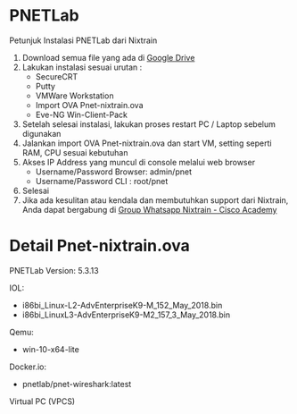 # PNETLab
Petunjuk Instalasi PNETLab dari Nixtrain
1. Download semua file yang ada di <a href="https://drive.google.com/drive/folders/1dpBhnksEp5toj1kT3NPTOx-jl2nKyNJY?usp=sharing" target="_blank">Google Drive</a>
2. Lakukan instalasi sesuai urutan :
   - SecureCRT
   - Putty
   - VMWare Workstation
   - Import OVA Pnet-nixtrain.ova
   - Eve-NG Win-Client-Pack
3. Setelah selesai instalasi, lakukan proses restart PC / Laptop sebelum digunakan
4. Jalankan import OVA Pnet-nixtrain.ova dan start VM, setting seperti RAM, CPU sesuai kebutuhan
5. Akses IP Address yang muncul di console melalui web browser
   - Username/Password Browser: admin/pnet
   - Username/Password CLI : root/pnet
6. Selesai
7. Jika ada kesulitan atau kendala dan membutuhkan support dari Nixtrain, Anda dapat bergabung di <a href="https://chat.whatsapp.com/Bt6qe8vqG2F2gIUB31iAlJ" target="_blank">Group Whatsapp Nixtrain - Cisco Academy</a>

# Detail Pnet-nixtrain.ova
PNETLab Version: 5.3.13

IOL:
- i86bi_Linux-L2-AdvEnterpriseK9-M_152_May_2018.bin
- i86bi_LinuxL3-AdvEnterpriseK9-M2_157_3_May_2018.bin

Qemu:
- win-10-x64-lite

Docker.io:
- pnetlab/pnet-wireshark:latest

Virtual PC (VPCS)
